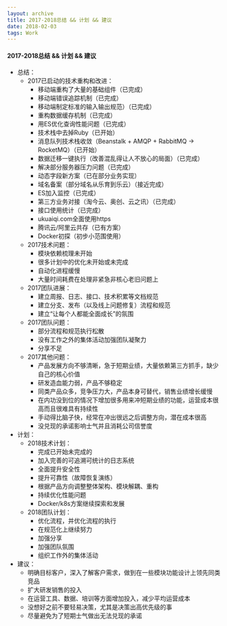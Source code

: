 ```yaml
---
layout: archive
title: 2017-2018总结 && 计划 && 建议
date: 2018-02-03
tags: Work
---
```


#### 2017-2018总结 && 计划 && 建议
- 总结：
	- 2017已启动的技术重构和改进：
		- 移动端重构了大量的基础组件（已完成）
		- 移动端错误追踪机制（已完成）
		- 移动端制定标准的输入输出规范）（已完成）
		- 重构数据缓存机制（已完成）
		- 用ES优化查询性能问题（已完成）
		- 技术栈中去掉Ruby（已开始）
		- 消息队列技术栈收敛（Beanstalk + AMQP + RabbitMQ -> RocketMQ）（已开始）
		- 数据迁移一键执行（改善混乱得让人不放心的局面）（已完成）
		- 解决部分服务器压力问题（已完成）
		- 动态字段新方案（已在部分业务实现）
		- 域名备案（部分域名从乐育到乐云）（接近完成）
		- ES加入监控（已完成）
		- 第三方业务对接（淘今云、奥创、云之讯）（已完成）
		- 接口使用统计（已完成）
		- ukuaiqi.com全面使用https
		- 腾讯云/阿里云共存（已有方案）
		- Docker初探（初步小范围使用）
	- 2017技术问题：
		- 模块依赖梳理未开始
		- 很多计划中的优化未开始或未完成
		- 自动化进程缓慢
		- 大量时间耗费在处理非紧急非核心老旧问题上
	- 2017团队进展：
		- 建立周报、日志、接口、技术积累等文档规范
		- 建立分支、发布（以及线上问题修复）流程和规范
		- 建立“让每个人都能全面成长”的氛围
	- 2017团队问题：
		- 部分流程和规范执行松散
		- 没有工作之外的集体活动加强团队凝聚力
		- 分享不足
	- 2017其他问题：
		- 产品发展方向不够清晰，急于短期业绩，大量依赖第三方抓手，缺少自己的核心价值
		- 研发造血能力弱，产品不够稳定
		- 同类产品众多，竞争压力大，产品本身可替代，销售业绩增长缓慢
		- 在内功没到位的情况下增加很多用来冲短期业绩的功能，运营成本很高而且很难具有持续性
		- 手动得比脑子快，经常在冲出很远之后调整方向，潜在成本很高
		- 没兑现的承诺影响士气并且消耗公司信誉度
- 计划：
	- 2018技术计划：
		- 完成已开始未完成的
		- 加入完善的可追溯可统计的日志系统
		- 全面提升安全性
		- 提升可靠性（故障恢复演练）
		- 根据产品方向调整整体架构、模块解耦、重构
		- 持续优化性能问题
		- Docker/k8s方案继续探索和发展
	- 2018团队计划：
		- 优化流程，并优化流程的执行
		- 在规范化上继续努力
		- 加强分享
		- 加强团队氛围
		- 组织工作外的集体活动
- 建议：
	- 明确目标客户，深入了解客户需求，做到在一些模块功能设计上领先同类竞品
	- 扩大研发销售的投入
	- 在运营工具、数据、培训等方面增加投入，减少平均运营成本
	- 没想好之前不要轻易决策，尤其是决策出高优先级的事
	- 尽量避免为了短期士气做出无法兑现的承诺

